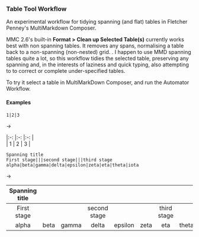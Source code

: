 ### Table Tool Workflow ###


An experimental workflow for tidying spanning (and flat) tables in Fletcher Penney's MultiMarkdown Composer.

MMC 2.6's built-in **Format > Clean up Selected Table(s)** currently works best with non spanning tables. It removes any spans, normalising a table back to a non-spanning (non-nested) grid.
.
I happen to use MMD spanning tables quite a lot, so this workflow tidies the selected table, preserving any spanning and, in the interests of laziness and quick typing, also attempting to to correct or complete under-specified tables.

To try it select a table in MultiMarkDown Composer, and run the Automator Workflow.

#### Examples ####


    1|2|3

→

|:-:	|:-:	|:-:	|  
| 1	| 2	| 3	|  

    Spanning title
    First stage|||second stage|||third stage
    alpha|beta|gamma|delta|epsilon|zeta|eta|theta|iota

→

| Spanning title									|||||||||  
|:-----:	|:----:	|:-----:	|:-----:	|:-------:	|:----:	|:---:	|:-----:	|:----:	|  
| First stage			||| second stage			||| third stage			|||  
| alpha	| beta	| gamma	| delta	| epsilon	| zeta	| eta	| theta	| iota	|  
